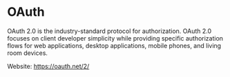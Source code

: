 # OAuth

OAuth 2.0 is the industry-standard protocol for authorization. OAuth 2.0 focuses on client developer simplicity while providing specific authorization flows for web applications, desktop applications, mobile phones, and living room devices.

Website: <https://oauth.net/2/>